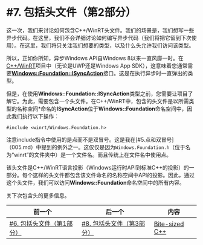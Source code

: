 # #7. 包括头文件（第2部分）

这一次，我们来讨论如何包含C++/WinRT头文件。我们的场景是，我们想写一些异步代码。在这里，我们不会详细讨论如何编写异步代码（我们将把它留到下次使用）。在这里，我们将只关注我们想要的类型，以及什么头允许我们访问该类型。

所以，正如你所知，异步Windows API自Windows 8以来一直风靡一时。在[C++/WinRT](https://docs.microsoft.com/windows/uwp/cpp-and-winrt-apis/)项目中（无论是UWP还是Windows App SDK），这意味着您通常需要[**Windows::Foundation::ISyncAction**](https://docs.microsoft.com/uwp/api/windows.foundation.iasyncaction)接口。这是在执行异步时一直弹出的类型。

但是，在使用**Windows::Foundation::ISyncAction**类型之前，您需要让项目了解它。为此，需要包含一个头文件。在C++/WinRT中，包含的头文件是以所需类型的名称空间*命名的**ISyncAction**位于**Windows::Foundation**命名空间中，因此我们执行以下操作：

```cppwinrt
#include <winrt/Windows.Foundation.h>
```
注意include指令中使用的是点而不是双冒号。这是我在[#5.点和双冒号]（005.md）中提到的例外之一。这仅仅是因为`Windows.Foundation.h`（位于名为“winrt”的文件夹中）是一个文件名。而且传统上在文件名中使用点。

该头文件是C++/WinRT语言投影（Windows运行时API到标准C++的投影）的一部分。每个这样的头文件都包含该文件命名的名称空间中API的投影。因此，通过这个头文件，我们可以访问**Windows::Foundation**命名空间中的所有内容。

关下次包含头的更多信息。

|前一个|后一个|内容|
|-|-|-|
|[#6. 包括头文件（第1部分）](006.md)|[#8. 包括头文件（第3部分）](008.md)|[Bite-sized C++](../../README.md)|
